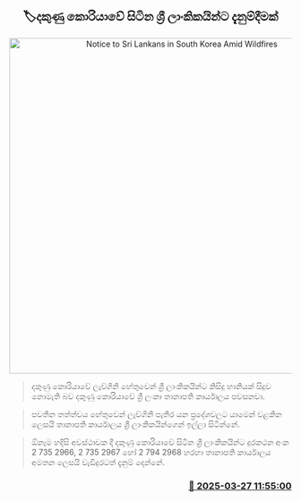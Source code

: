 <p align='center'><b><h2 align='center' title='Notice to Sri Lankans in South Korea Amid Wildfires'>🏷දකුණු කොරියාවේ සිටින ශ්‍රී ලාංකිකයින්ට දැනුම්දීමක්
</h2></b></p>
<p align='center'><img src='https://helakuru.sgp1.cdn.digitaloceanspaces.com/esana/images/lib/korean-flag.jpg' width='600' alt='Notice to Sri Lankans in South Korea Amid Wildfires'></p>

> දකුණු කොරියාවේ ලැව්ගිනි හේතුවෙන් ශ්‍රී ලාංකිකයින්ට කිසිදු හානියක් සිදුව නොමැති බව දකුණු කොරියාවේ ශ්‍රී ලංකා තානාපති කාර්යාලය පවසනවා.

> පවතින තත්ත්වය හේතුවෙන් ලැව්ගිනි පැතිර යන ප්‍රදේශවලට යාමෙන් වළකින ලෙසයි තානාපති කාර්යාලය ශ්‍රී ලාංකිකයින්ගෙන් ඉල්ලා සිටින්නේ.

> ඕනෑම හදිසි අවස්ථාවක දී දකුණු කොරියාවේ සිටින ශ්‍රී ලාංකිකයින්ට දුරකථන අංක 2 735 2966, 2 735 2967 හෝ 2 794 2968 හරහා තානාපති කාර්යාලය අමතන ලෙසයි වැඩිදුරටත් දැනුම් දෙන්නේ.



<h3 align='right'><a href='https://www.helakuru.lk/esana/p/108683/'>📅 2025-03-27 11:55:00</a></h3>
